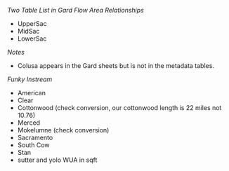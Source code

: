 *Two Table List in Gard Flow Area Relationships* 

* UpperSac
* MidSac
* LowerSac

*Notes* 

* Colusa appears in the Gard sheets but is not in the metadata tables.


*Funky Instream*
* American
* Clear
* Cottonwood (check conversion, our cottonwood length is 22 miles not 10.76)
* Merced
* Mokelumne (check conversion)
* Sacramento
* South Cow
* Stan
* sutter and yolo WUA in sqft



